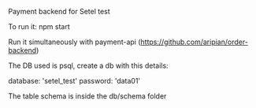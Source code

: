 Payment backend for Setel test

To run it: npm start

Run it simultaneously with payment-api (https://github.com/aripian/order-backend)

The DB used is psql, create a db with this details:

database: 'setel_test' password: 'data01'

The table schema is inside the db/schema folder
